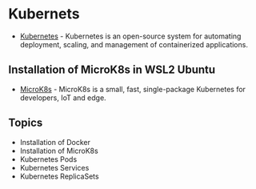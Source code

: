 # Kubernets 
- [Kubernetes](https://kubernetes.io/docs/home/) - Kubernetes is an open-source system for automating deployment, scaling, and management of containerized applications.


## Installation of MicroK8s in WSL2 Ubuntu 
- [MicroK8s](https://microk8s.io/) - MicroK8s is a small, fast, single-package Kubernetes for developers, IoT and edge. 

## Topics 
- Installation of Docker 
- Installation of MicroK8s
- Kubernetes Pods 
- Kubernetes Services
- Kubernetes ReplicaSets